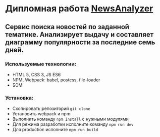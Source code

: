 # Дипломная работа [NewsAnalyzer](https://kseniadev.github.io/diplom/)

## Сервис поиска новостей по заданной тематике. Анализирует выдачу и составляет диаграмму популярности за последние семь дней.

### Используемые технологии:
- HTML 5, CSS 3, JS ES6
- NPM, Webpack: babel, postcss, file-loader
- БЭМ

### Установка: 
- Скопировать репозиторий ```git clone```
- Установить webpack и npm
- Выполнить команду ```npm install``` с нужными модулями
- Для режима разработки исполните команду ```npm run dev```
- Для production исполните ```npm run build```
